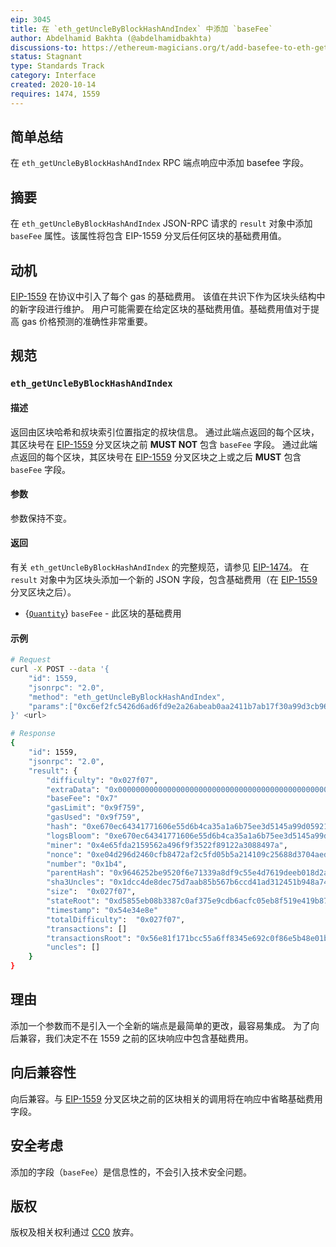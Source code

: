 ```yaml
---
eip: 3045
title: 在 `eth_getUncleByBlockHashAndIndex` 中添加 `baseFee`
author: Abdelhamid Bakhta (@abdelhamidbakhta)
discussions-to: https://ethereum-magicians.org/t/add-basefee-to-eth-getunclebyblockhashandindex/4829
status: Stagnant
type: Standards Track
category: Interface
created: 2020-10-14
requires: 1474, 1559
---
```


## 简单总结
在 `eth_getUncleByBlockHashAndIndex` RPC 端点响应中添加 basefee 字段。

## 摘要
在 `eth_getUncleByBlockHashAndIndex` JSON-RPC 请求的 `result` 对象中添加 `baseFee` 属性。该属性将包含 EIP-1559 分叉后任何区块的基础费用值。

## 动机
[EIP-1559](./eip-1559.md) 在协议中引入了每个 gas 的基础费用。
该值在共识下作为区块头结构中的新字段进行维护。
用户可能需要在给定区块的基础费用值。基础费用值对于提高 gas 价格预测的准确性非常重要。

## 规范

### `eth_getUncleByBlockHashAndIndex`

#### 描述

返回由区块哈希和叔块索引位置指定的叔块信息。
通过此端点返回的每个区块，其区块号在 [EIP-1559](./eip-1559.md) 分叉区块之前 **MUST NOT** 包含 `baseFee` 字段。
通过此端点返回的每个区块，其区块号在 [EIP-1559](./eip-1559.md) 分叉区块之上或之后 **MUST** 包含 `baseFee` 字段。

#### 参数

参数保持不变。

#### 返回
有关 `eth_getUncleByBlockHashAndIndex` 的完整规范，请参见 [EIP-1474](./eip-1474.md)。
在 `result` 对象中为区块头添加一个新的 JSON 字段，包含基础费用（在 [EIP-1559](./eip-1559.md) 分叉区块之后）。

- {[`Quantity`](./eip-1474.md#quantity)} `baseFee` - 此区块的基础费用

#### 示例

```sh
# Request
curl -X POST --data '{
    "id": 1559,
    "jsonrpc": "2.0",
    "method": "eth_getUncleByBlockHashAndIndex",
    "params":["0xc6ef2fc5426d6ad6fd9e2a26abeab0aa2411b7ab17f30a99d3cb96aed1d1055b", "0x0"]
}' <url>

# Response
{
    "id": 1559,
    "jsonrpc": "2.0",
    "result": {
        "difficulty": "0x027f07",
        "extraData": "0x0000000000000000000000000000000000000000000000000000000000000000",
        "baseFee": "0x7"
        "gasLimit": "0x9f759",
        "gasUsed": "0x9f759",
        "hash": "0xe670ec64341771606e55d6b4ca35a1a6b75ee3d5145a99d05921026d1527331",
        "logsBloom": "0xe670ec64341771606e55d6b4ca35a1a6b75ee3d5145a99d05921026d1527331",
        "miner": "0x4e65fda2159562a496f9f3522f89122a3088497a",
        "nonce": "0xe04d296d2460cfb8472af2c5fd05b5a214109c25688d3704aed5484f9a7792f2",
        "number": "0x1b4",
        "parentHash": "0x9646252be9520f6e71339a8df9c55e4d7619deeb018d2a3f2d21fc165dde5eb5",
        "sha3Uncles": "0x1dcc4de8dec75d7aab85b567b6ccd41ad312451b948a7413f0a142fd40d49347",
        "size":  "0x027f07",
        "stateRoot": "0xd5855eb08b3387c0af375e9cdb6acfc05eb8f519e419b874b6ff2ffda7ed1dff",
        "timestamp": "0x54e34e8e"
        "totalDifficulty":  "0x027f07",
        "transactions": []
        "transactionsRoot": "0x56e81f171bcc55a6ff8345e692c0f86e5b48e01b996cadc001622fb5e363b421",
        "uncles": []
    }
}
```

## 理由
添加一个参数而不是引入一个全新的端点是最简单的更改，最容易集成。
为了向后兼容，我们决定不在 1559 之前的区块响应中包含基础费用。

## 向后兼容性
向后兼容。与 [EIP-1559](./eip-1559.md) 分叉区块之前的区块相关的调用将在响应中省略基础费用字段。

## 安全考虑
添加的字段（`baseFee`）是信息性的，不会引入技术安全问题。

## 版权
版权及相关权利通过 [CC0](../LICENSE.md) 放弃。